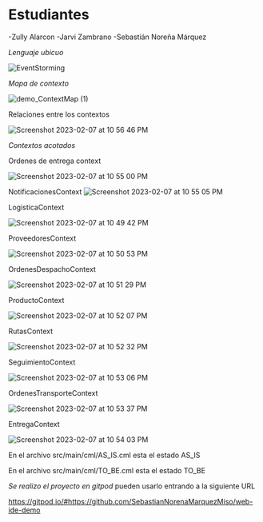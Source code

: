 # Estudiantes 
-Zully Alarcon
-Jarvi Zambrano
-Sebastián Noreña Márquez

*Lenguaje ubicuo* 

![EventStorming](https://user-images.githubusercontent.com/78800255/217425717-a1d54046-0771-4a21-b7d3-30b7c2c69956.jpg)


*Mapa de contexto* 

![demo_ContextMap (1)](https://user-images.githubusercontent.com/78800255/217425900-a11b727c-9cdc-4eff-9ba9-b077cd2674fd.png)

Relaciones entre los contextos 

![Screenshot 2023-02-07 at 10 56 46 PM](https://user-images.githubusercontent.com/78800255/217429349-ba73ea27-b5ee-4b02-8980-9256b4de993e.png)


*Contextos acotados* 

Ordenes de entrega context

![Screenshot 2023-02-07 at 10 55 00 PM](https://user-images.githubusercontent.com/78800255/217428885-374a7828-0a05-4614-9fc5-b3c98b0fb262.png)


NotificacionesContext
![Screenshot 2023-02-07 at 10 55 05 PM](https://user-images.githubusercontent.com/78800255/217428918-2084ece0-46b4-4268-bd92-36ba208ecde7.png)


LogisticaContext

![Screenshot 2023-02-07 at 10 49 42 PM](https://user-images.githubusercontent.com/78800255/217427477-b1b3b1ac-d5ab-4499-b5e1-035f61c5008a.png)

ProveedoresContext

![Screenshot 2023-02-07 at 10 50 53 PM](https://user-images.githubusercontent.com/78800255/217427717-9630a945-3060-4bec-992d-6fe6cb8a3fb9.png)


OrdenesDespachoContext

![Screenshot 2023-02-07 at 10 51 29 PM](https://user-images.githubusercontent.com/78800255/217427938-f70a86d5-af3f-4011-ae49-9292857a6a5a.png)


ProductoContext

![Screenshot 2023-02-07 at 10 52 07 PM](https://user-images.githubusercontent.com/78800255/217428066-e3e8b0de-2291-4321-aa86-879e2711d046.png)

RutasContext

![Screenshot 2023-02-07 at 10 52 32 PM](https://user-images.githubusercontent.com/78800255/217428184-df8ae1a7-6f74-41ce-9281-7cf50f750afd.png)

SeguimientoContext

![Screenshot 2023-02-07 at 10 53 06 PM](https://user-images.githubusercontent.com/78800255/217428341-92c05572-4c77-4c4e-b465-f7aadd8c0448.png)

OrdenesTransporteContext

![Screenshot 2023-02-07 at 10 53 37 PM](https://user-images.githubusercontent.com/78800255/217428419-a0f27bdd-e8f3-47b0-8a72-8b8f6309cf41.png)

EntregaContext

![Screenshot 2023-02-07 at 10 54 03 PM](https://user-images.githubusercontent.com/78800255/217428575-6bcf99e8-1bc6-4e9f-9275-bdefd982637e.png)


En el archivo src/main/cml/AS_IS.cml  esta el estado AS_IS

En el archivo src/main/cml/TO_BE.cml  esta el estado TO_BE


*Se realizo el proyecto en gitpod*
pueden usarlo entrando a la siguiente URL

https://gitpod.io/#https://github.com/SebastianNorenaMarquezMiso/web-ide-demo



